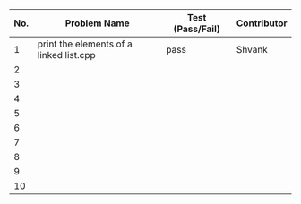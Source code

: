
|No.| Problem Name                                | Test (Pass/Fail) |Contributor |  
|---|---------------------------------------------|------------------|------------|  
| 1 | print the elements of a linked list.cpp     |pass              |Shvank      |  
| 2 |                                             |                  |            |  
| 3 |                                             |                  |            |
| 4 |                                             |                  |            |
| 5 |                                             |                  |            |
| 6 |                                             |                  |            |
| 7 |                                             |                  |            |
| 8 |                                             |                  |            |
| 9 |                                             |                  |            |
| 10|                                             |                  |            |
